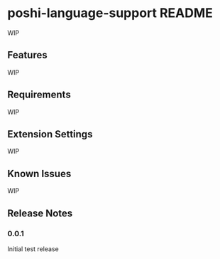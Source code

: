 # poshi-language-support README

WIP

## Features

WIP

## Requirements

WIP

## Extension Settings

WIP

## Known Issues

WIP

## Release Notes

### 0.0.1

Initial test release
